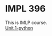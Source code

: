 # IMPL 396
This is IMLP course.<br>
[Unit 1-python](https://github.com/chiehpin0705/IMLP396-chiehpin0705/blob/main/Unit01_Crash_Course_on_Python.ipynb)
